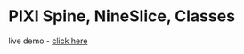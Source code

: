 # PIXI Spine, NineSlice, Classes

live demo - [click here ](https://birdman1104.github.io/pixi-typescript)
